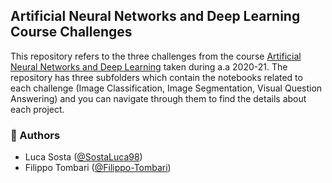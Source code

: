 ## Artificial Neural Networks and Deep Learning Course Challenges
This repository refers to the three challenges from the course [Artificial Neural Networks and Deep Learning](https://www4.ceda.polimi.it/manifesti/manifesti/controller/ManifestoPublic.do?EVN_DETTAGLIO_RIGA_MANIFESTO=evento&aa=2020&k_cf=225&k_corso_la=487&k_indir=MCS&codDescr=054307&lang=IT&semestre=1&idGruppo=4128&idRiga=262279) taken during a.a 2020-21.
The repository has three subfolders which contain the notebooks related to each challenge (Image Classification, Image Segmentation, Visual Question Answering) and you can navigate through them to find the details about each project. 
### :speech_balloon: Authors  
- Luca Sosta ([@SostaLuca98](https://github.com/SostaLuca98))
- Filippo Tombari ([@Filippo-Tombari](https://github.com/Filippo-Tombari))
